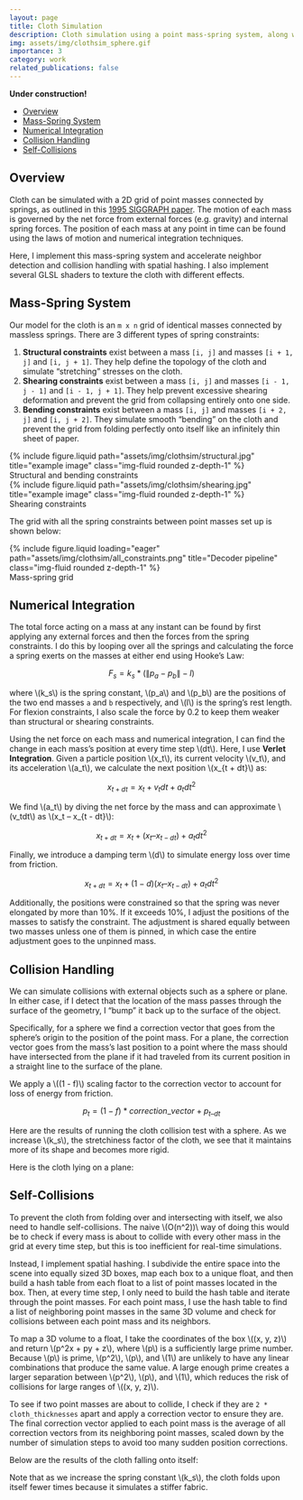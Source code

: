 ```yaml
---
layout: page
title: Cloth Simulation
description: Cloth simulation using a point mass-spring system, along with various GLSL shaders. 
img: assets/img/clothsim_sphere.gif
importance: 3
category: work
related_publications: false
---
```


<!-- Include MathJax -->
<script type="text/javascript" async
  src="https://cdn.jsdelivr.net/npm/mathjax@3/es5/tex-mml-chtml.js">
</script>

**Under construction!**

- [Overview](#overview)
- [Mass-Spring System](#mass-spring-system)
- [Numerical Integration](#numerical-integration)
- [Collision Handling](#collision-handling)
- [Self-Collisions](#self-collisions)

## Overview

Cloth can be simulated with a 2D grid of point masses connected by springs, as outlined in this [1995 SIGGRAPH paper](https://www.cs.rpi.edu/~cutler/classes/advancedgraphics/S14/papers/provot_cloth_simulation_96.pdf). The motion of each mass is governed by the net force from external forces (e.g. gravity) and internal spring forces. The position of each mass at any point in time can be found using the laws of motion and numerical integration techniques.

Here, I implement this mass-spring system and accelerate neighbor detection and collision handling with spatial hashing. I also implement several GLSL shaders to texture the cloth with different effects.

## Mass-Spring System

Our model for the cloth is an `m x n` grid of identical masses connected by massless springs. There are 3 different types of spring constraints:

1. **Structural constraints** exist between a mass `[i, j]` and masses `[i + 1, j]` and `[i, j + 1]`. They help define the topology of the cloth and simulate “stretching” stresses on the cloth.
2. **Shearing constraints** exist between a mass `[i, j]` and masses `[i - 1, j - 1]` and `[i - 1, j + 1]`. They help prevent excessive shearing deformation and prevent the grid from collapsing entirely onto one side. 
3. **Bending constraints** exist between a mass `[i, j]` and masses `[i + 2, j]` and `[i, j + 2]`. They simulate smooth “bending” on the cloth and prevent the grid from folding perfectly onto itself like an infinitely thin sheet of paper.

<div class="row justify-content-sm-center">
    <div class="col-sm-4 mt-3 mt-md-0">
        {% include figure.liquid path="assets/img/clothsim/structural.jpg" title="example image" class="img-fluid rounded z-depth-1" %}
        <div class="caption">
            Structural and bending constraints
        </div>
    </div>
    <div class="col-sm-4 mt-3 mt-md-0">
        {% include figure.liquid path="assets/img/clothsim/shearing.jpg" title="example image" class="img-fluid rounded z-depth-1" %}
        <div class="caption">
            Shearing constraints
        </div>
    </div>
</div>

The grid with all the spring constraints between point masses set up is shown below:

<div class="row justify-content-center">
    <div class="col-6 mt-3 mt-md-0">
        {% include figure.liquid loading="eager" path="assets/img/clothsim/all_constraints.png" title="Decoder pipeline" class="img-fluid rounded z-depth-1" %}
    </div>
</div>

<div class="caption">
    Mass-spring grid
</div>

## Numerical Integration

The total force acting on a mass at any instant can be found by first applying any external forces and then the forces from the spring constraints. I do this by looping over all the springs and calculating the force a spring exerts on the masses at either end using Hooke’s Law: 

$$ F_s = k_s * (\| p_a - p_b \| - l) $$

where \\(k_s\\) is the spring constant, \\(p_a\\) and \\(p_b\\) are the positions of the two end masses `a` and `b` respectively, and \\(l\\) is the spring’s rest length. For flexion constraints, I also scale the force by 0.2 to keep them weaker than structural or shearing constraints.

Using the net force on each mass and numerical integration, I can find the change in each mass’s position at every time step \\(dt\\). Here, I use **Verlet Integration**. Given a particle position \\(x_t\\), its current velocity \\(v_t\\), and its acceleration \\(a_t\\), we calculate the next position \\(x_{t + dt}\\) as:

$$x_{t + dt} = x_t + v_tdt + a_tdt^2$$

We find \\(a_t\\) by diving the net force by the mass and can approximate \\(v_tdt\\) as \\(x_t – x_{t - dt}\\):


$$x_{t + dt} = x_t + (x_t – x_{t - dt}) + a_tdt^2$$

Finally, we introduce a damping term \\(d\\) to simulate energy loss over time from friction. 

$$x_{t + dt} = x_t + (1 - d)(x_t – x_{t - dt}) + a_tdt^2$$

Additionally, the positions were constrained so that the spring was never elongated by more than 10%. If it exceeds 10%, I adjust the positions of the masses to satisfy the constraint. The adjustment is shared equally between two masses unless one of them is pinned, in which case the entire adjustment goes to the unpinned mass.


## Collision Handling

We can simulate collisions with external objects such as a sphere or plane. In either case, if I detect that the location of the mass passes through the surface of the geometry, I “bump” it back up to the surface of the object.

Specifically, for a sphere we find a correction vector that goes from the sphere’s origin to the position of the point mass. For a plane, the correction vector goes from the mass’s last position to a point where the mass should have intersected from the plane if it had traveled from its current position in a straight line to the surface of the plane.

We apply a \\((1 - f)\\) scaling factor to the correction vector to account for loss of energy from friction. 

$$p_t  = (1 - f) * correction\text{_}vector + p_{t – dt}$$

Here are the results of running the cloth collision test with a sphere. As we increase \\(k_s\\), the stretchiness factor of the cloth, we see that it maintains more of its shape and becomes more rigid.

Here is the cloth lying on a plane:

## Self-Collisions

To prevent the cloth from folding over and intersecting with itself, we also need to handle self-collisions. The naive \\(O(n^2))\\ way of doing this would be to check if every mass is about to collide with every other mass in the grid at every time step, but this is too inefficient for 
real-time simulations.

Instead, I implement spatial hashing. I subdivide the entire space into the scene into equally sized 3D boxes, map each box to a unique float, and then build a hash table from each float to a list of point masses located in the box. Then, at every time step, I only need to build the hash table and iterate through the point masses. For each point mass, I use the hash table to find a list of neighboring point masses in the same 3D volume and check for collisions between each point mass and its neighbors.

To map a 3D volume to a float, I take the coordinates of the box \\((x, y, z)\\) and return \\(p^2x + py + z\\), where \\(p\\) is a sufficiently large prime number. Because \\(p\\) is prime, \\(p^2\\), \\(p\\), and \\(1\\) are unlikely to have any linear combinations that produce the same value. A large enough prime creates a larger separation between \\(p^2\\), \\(p\\), and \\(1\\), which reduces the risk of collisions for large ranges of \\((x, y, z)\\).


To see if two point masses are about to collide, I check if they are `2 * cloth_thicknesses` apart and apply a correction vector to ensure they are. The final correction vector applied to each point mass is the average of all correction vectors from its neighboring point masses, scaled down by the number of simulation steps to avoid too many sudden position corrections.

Below are the results of the cloth falling onto itself:


Note that as we increase the spring constant \\(k_s\\), the cloth folds upon itself fewer times because it simulates a stiffer fabric.

 


